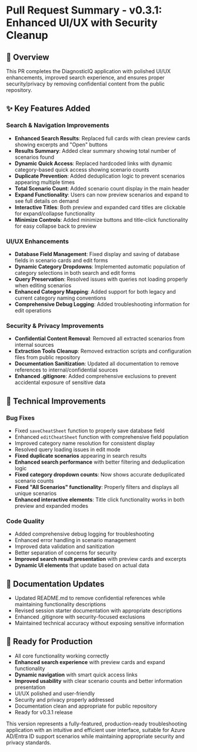 # Pull Request Summary - v0.3.1: Enhanced UI/UX with Security Cleanup

## 🎯 Overview
This PR completes the DiagnosticIQ application with polished UI/UX enhancements, improved search experience, and ensures proper security/privacy by removing confidential content from the public repository.

## ✨ Key Features Added

### Search & Navigation Improvements
- **Enhanced Search Results**: Replaced full cards with clean preview cards showing excerpts and "Open" buttons
- **Results Summary**: Added clear summary showing total number of scenarios found
- **Dynamic Quick Access**: Replaced hardcoded links with dynamic category-based quick access showing scenario counts
- **Duplicate Prevention**: Added deduplication logic to prevent scenarios appearing multiple times
- **Total Scenario Count**: Added scenario count display in the main header
- **Expand Functionality**: Users can now preview scenarios and expand to see full details on demand
- **Interactive Titles**: Both preview and expanded card titles are clickable for expand/collapse functionality
- **Minimize Controls**: Added minimize buttons and title-click functionality for easy collapse back to preview

### UI/UX Enhancements
- **Database Field Management**: Fixed display and saving of database fields in scenario cards and edit forms
- **Dynamic Category Dropdowns**: Implemented automatic population of category selections in both search and edit forms
- **Query Preservation**: Resolved issues with queries not loading properly when editing scenarios
- **Enhanced Category Mapping**: Added support for both legacy and current category naming conventions
- **Comprehensive Debug Logging**: Added troubleshooting information for edit operations

### Security & Privacy Improvements
- **Confidential Content Removal**: Removed all extracted scenarios from internal sources
- **Extraction Tools Cleanup**: Removed extraction scripts and configuration files from public repository
- **Documentation Sanitization**: Updated all documentation to remove references to internal/confidential sources
- **Enhanced .gitignore**: Added comprehensive exclusions to prevent accidental exposure of sensitive data

## 🔧 Technical Improvements

### Bug Fixes
- Fixed `saveCheatSheet` function to properly save database field
- Enhanced `editCheatSheet` function with comprehensive field population
- Improved category name resolution for consistent display
- Resolved query loading issues in edit mode
- **Fixed duplicate scenarios** appearing in search results
- **Enhanced search performance** with better filtering and deduplication logic
- **Fixed category dropdown counts**: Now shows accurate deduplicated scenario counts
- **Fixed "All Scenarios" functionality**: Properly filters and displays all unique scenarios
- **Enhanced interactive elements**: Title click functionality works in both preview and expanded modes

### Code Quality
- Added comprehensive debug logging for troubleshooting
- Enhanced error handling in scenario management
- Improved data validation and sanitization
- Better separation of concerns for security
- **Improved search result presentation** with preview cards and excerpts
- **Dynamic UI elements** that update based on actual data

## 📝 Documentation Updates
- Updated README.md to remove confidential references while maintaining functionality descriptions
- Revised session starter documentation with appropriate descriptions
- Enhanced .gitignore with security-focused exclusions
- Maintained technical accuracy without exposing sensitive information

## 🚀 Ready for Production
- All core functionality working correctly
- **Enhanced search experience** with preview cards and expand functionality
- **Dynamic navigation** with smart quick access links
- **Improved usability** with clear scenario counts and better information presentation
- UI/UX polished and user-friendly
- Security and privacy properly addressed
- Documentation clean and appropriate for public repository
- Ready for v0.3.1 release

This version represents a fully-featured, production-ready troubleshooting application with an intuitive and efficient user interface, suitable for Azure AD/Entra ID support scenarios while maintaining appropriate security and privacy standards.
